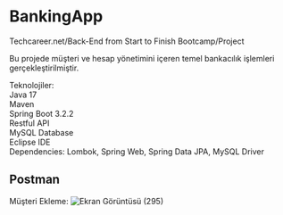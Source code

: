 # BankingApp
Techcareer.net/Back-End from Start to Finish Bootcamp/Project

Bu projede müşteri ve hesap yönetimini içeren temel bankacılık işlemleri gerçekleştirilmiştir.

Teknolojiler:  
Java 17  
Maven  
Spring Boot 3.2.2  
Restful API  
MySQL Database  
Eclipse IDE  
Dependencies: Lombok, Spring Web, Spring Data JPA, MySQL Driver  

## Postman

Müşteri Ekleme:
![Ekran Görüntüsü (295)](https://github.com/mustafamahirkilinc/BankingApp/assets/44531659/d730d1fb-3ea3-4529-a687-6ff99b03a442)

